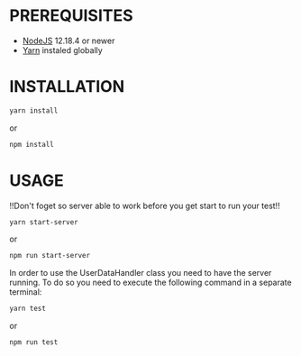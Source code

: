 # PREREQUISITES

* [NodeJS](https://nodejs.org/en/) 12.18.4 or newer
* [Yarn](https://www.npmjs.com/package/yarn) instaled globally


# INSTALLATION

```bash
yarn install
```

or

```bash
npm install
```

# USAGE

!!Don't foget so server able to work before you get start to run your test!!

```bash
yarn start-server
```

or 

```bash
npm run start-server
```

In order to use the UserDataHandler class you need to have the server running.
To do so you need to execute the following command in a separate terminal:

```bash
yarn test
```

or


```bash
npm run test
```
